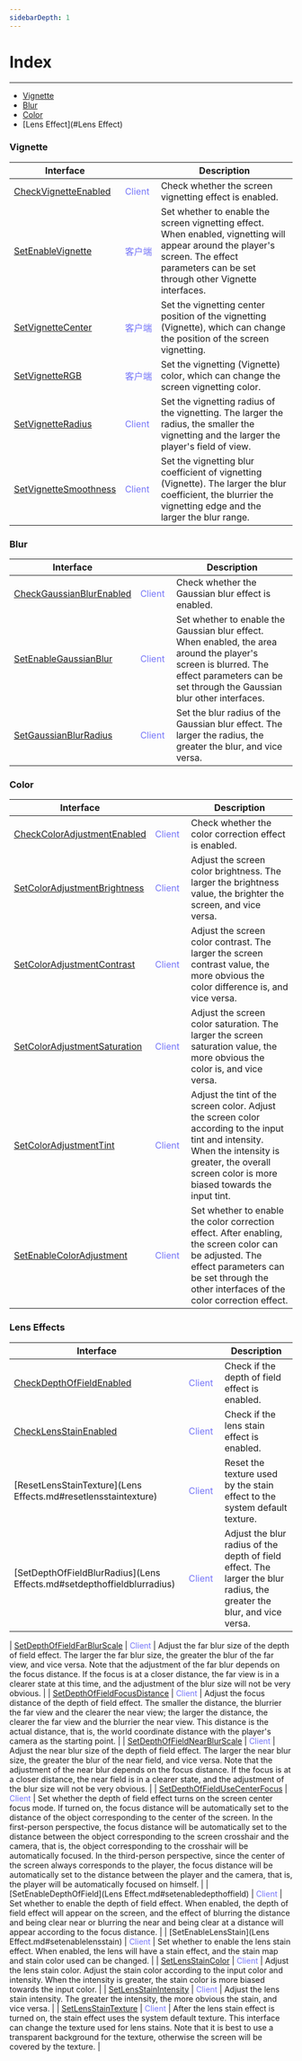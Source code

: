 ```yaml
--- 
sidebarDepth: 1 
--- 
```

# Index 

--- 

- [Vignette](#Vignette) 
- [Blur](#Blur) 
- [Color](#Color) 
- [Lens Effect](#Lens Effect) 

### Vignette 

| Interface | <div style="width: 3em"></div> | Description | 
| --- | --- | --- | 
| [CheckVignetteEnabled](Vignette.md#checkvignetteenabled) | <span style="display:inline;color:#7575f9">Client</span> | Check whether the screen vignetting effect is enabled. | 
| [SetEnableVignette](色彩.md#setenablevignette) | <span style="display:inline;color:#7575f9">客户端</span> | Set whether to enable the screen vignetting effect. When enabled, vignetting will appear around the player's screen. The effect parameters can be set through other Vignette interfaces. | 
| [SetVignetteCenter](色彩.md#setvignettecenter) | <span style="display:inline;color:#7575f9">客户端</span> | Set the vignetting center position of the vignetting (Vignette), which can change the position of the screen vignetting. | 
| [SetVignetteRGB](色彩.md#setvignettergb) | <span style="display:inline;color:#7575f9">客户端</span> | Set the vignetting (Vignette) color, which can change the screen vignetting color. | 
| [SetVignetteRadius](晕.md#setvignetteradius) | <span style="display:inline;color:#7575f9">Client</span> | Set the vignetting radius of the vignetting. The larger the radius, the smaller the vignetting and the larger the player's field of view. | 
| [SetVignetteSmoothness](晕.md#setvignettesmoothness) | <span style="display:inline;color:#7575f9">Client</span> | Set the vignetting blur coefficient of vignetting (Vignette). The larger the blur coefficient, the blurrier the vignetting edge and the larger the blur range. | 

### Blur 

| Interface | <div style="width: 3em"></div> | Description | 
| --- | --- | --- | 
| [CheckGaussianBlurEnabled](模糊.md#checkgaussianblurenabled) | <span style="display:inline;color:#7575f9">Client</span> | Check whether the Gaussian blur effect is enabled. | 
| [SetEnableGaussianBlur](blur.md#setenablegaussianblur) | <span style="display:inline;color:#7575f9">Client</span> | Set whether to enable the Gaussian blur effect. When enabled, the area around the player's screen is blurred. The effect parameters can be set through the Gaussian blur other interfaces. | 
| [SetGaussianBlurRadius](blur.md#setgaussianblurradius) | <span style="display:inline;color:#7575f9">Client</span> | Set the blur radius of the Gaussian blur effect. The larger the radius, the greater the blur, and vice versa. | 

### Color 

| Interface | <div style="width: 3em"></div> | Description | 
| --- | --- | --- | 
| [CheckColorAdjustmentEnabled](Color.md#checkcoloradjustmentenabled) | <span style="display:inline;color:#7575f9">Client</span> | Check whether the color correction effect is enabled. | 
| [SetColorAdjustmentBrightness](Color.md#setcoloradjustmentbrightness) | <span style="display:inline;color:#7575f9">Client</span> | Adjust the screen color brightness. The larger the brightness value, the brighter the screen, and vice versa. | 
| [SetColorAdjustmentContrast](Color.md#setcoloradjustmentcontrast) | <span style="display:inline;color:#7575f9">Client</span> | Adjust the screen color contrast. The larger the screen contrast value, the more obvious the color difference is, and vice versa. | 
| [SetColorAdjustmentSaturation](Color.md#setcoloradjustmentsaturation) | <span style="display:inline;color:#7575f9">Client</span> | Adjust the screen color saturation. The larger the screen saturation value, the more obvious the color is, and vice versa. | 
| [SetColorAdjustmentTint](Color.md#setcoloradjustmenttint) | <span style="display:inline;color:#7575f9">Client</span> | Adjust the tint of the screen color. Adjust the screen color according to the input tint and intensity. When the intensity is greater, the overall screen color is more biased towards the input tint. | 
| [SetEnableColorAdjustment](Color.md#setenablecoloradjustment) | <span style="display:inline;color:#7575f9">Client</span> | Set whether to enable the color correction effect. After enabling, the screen color can be adjusted. The effect parameters can be set through the other interfaces of the color correction effect. | 

### Lens Effects 

| Interface | <div style="width: 3em"></div> | Description | 
| --- | --- | --- | 
| [CheckDepthOfFieldEnabled](LensEffects.md#checkdepthoffieldenabled) | <span style="display:inline;color:#7575f9">Client</span> | Check if the depth of field effect is enabled. | 
| [CheckLensStainEnabled](LensEffects.md#checklensstainenabled) | <span style="display:inline;color:#7575f9">Client</span> | Check if the lens stain effect is enabled. | 
| [ResetLensStainTexture](Lens Effects.md#resetlensstaintexture) | <span style="display:inline;color:#7575f9">Client</span> | Reset the texture used by the stain effect to the system default texture. | 
| [SetDepthOfFieldBlurRadius](Lens Effects.md#setdepthoffieldblurradius) | <span style="display:inline;color:#7575f9">Client</span> | Adjust the blur radius of the depth of field effect. The larger the blur radius, the greater the blur, and vice versa. |

| [SetDepthOfFieldFarBlurScale](LensEffects.md#setdepthoffieldfarblurscale) | <span style="display:inline;color:#7575f9">Client</span> | Adjust the far blur size of the depth of field effect. The larger the far blur size, the greater the blur of the far view, and vice versa. Note that the adjustment of the far blur depends on the focus distance. If the focus is at a closer distance, the far view is in a clearer state at this time, and the adjustment of the blur size will not be very obvious. | 
| [SetDepthOfFieldFocusDistance](LensEffects.md#setdepthoffieldfocusdistance) | <span style="display:inline;color:#7575f9">Client</span> | Adjust the focus distance of the depth of field effect. The smaller the distance, the blurrier the far view and the clearer the near view; the larger the distance, the clearer the far view and the blurrier the near view. This distance is the actual distance, that is, the world coordinate distance with the player's camera as the starting point. | 
| [SetDepthOfFieldNearBlurScale](LensEffects.md#setdepthoffieldnearblurscale) | <span style="display:inline;color:#7575f9">Client</span> | Adjust the near blur size of the depth of field effect. The larger the near blur size, the greater the blur of the near field, and vice versa. Note that the adjustment of the near blur depends on the focus distance. If the focus is at a closer distance, the near field is in a clearer state, and the adjustment of the blur size will not be very obvious. | 
| [SetDepthOfFieldUseCenterFocus](LensEffects.md#setdepthoffieldusecenterfocus) | <span style="display:inline;color:#7575f9">Client</span> | Set whether the depth of field effect turns on the screen center focus mode. If turned on, the focus distance will be automatically set to the distance of the object corresponding to the center of the screen. In the first-person perspective, the focus distance will be automatically set to the distance between the object corresponding to the screen crosshair and the camera, that is, the object corresponding to the crosshair will be automatically focused. In the third-person perspective, since the center of the screen always corresponds to the player, the focus distance will be automatically set to the distance between the player and the camera, that is, the player will be automatically focused on himself. | 
| [SetEnableDepthOfField](Lens Effect.md#setenabledepthoffield) | <span style="display:inline;color:#7575f9">Client</span> | Set whether to enable the depth of field effect. When enabled, the depth of field effect will appear on the screen, and the effect of blurring the distance and being clear near or blurring the near and being clear at a distance will appear according to the focus distance. | 
| [SetEnableLensStain](Lens Effect.md#setenablelensstain) | <span style="display:inline;color:#7575f9">Client</span> | Set whether to enable the lens stain effect. When enabled, the lens will have a stain effect, and the stain map and stain color used can be changed. | 
| [SetLensStainColor](LensEffect.md#setlensstaincolor) | <span style="display:inline;color:#7575f9">Client</span> | Adjust the lens stain color. Adjust the stain color according to the input color and intensity. When the intensity is greater, the stain color is more biased towards the input color. | 
| [SetLensStainIntensity](LensEffect.md#setlensstainintensity) | <span style="display:inline;color:#7575f9">Client</span> | Adjust the lens stain intensity. The greater the intensity, the more obvious the stain, and vice versa. | 
| [SetLensStainTexture](LensEffect.md#setlensstaintexture) | <span style="display:inline;color:#7575f9">Client</span> | After the lens stain effect is turned on, the stain effect uses the system default texture. This interface can change the texture used for lens stains. Note that it is best to use a transparent background for the texture, otherwise the screen will be covered by the texture. | 

